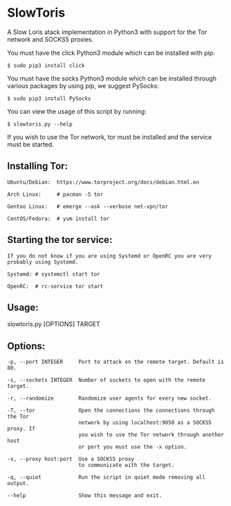 # SlowToris

A Slow Loris atack implementation in Python3 with support for the Tor network and SOCKS5 proxies.

You must have the click Python3 module which can be installed with pip:

    $ sudo pip3 install click

You must have the socks Python3 module which can be installed through
various packages by using pip, we suggest PySocks:

    $ sudo pip3 install PySocks

You can view the usage of this script by running:

    $ slowtoris.py --help

If you wish to use the Tor network, tor must be installed and the service
must be started.

## Installing Tor:

    Ubuntu/Debian:  https://www.torproject.org/docs/debian.html.en

    Arch Linux:     # pacman -S tor

    Gentoo Linux:   # emerge --ask --verbose net-vpn/tor

    CentOS/Fedora:  # yum install tor

## Starting the tor service:

    If you do not know if you are using Systemd or OpenRC you are very
    probably using Systemd.

    Systemd: # systemctl start tor

    OpenRC:  # rc-service tor start

## Usage:

slowtoris.py [OPTIONS] TARGET

## Options:

    -p, --port INTEGER     Port to attack on the remote target. Default is 80.

    -s, --sockets INTEGER  Number of sockets to open with the remote target.

    -r, --randomize        Randomize user agents for every new socket.

    -T, --tor              Open the connections the connections through the Tor
                           network by using localhost:9050 as a SOCKS5 proxy. If
                           you wish to use the Tor network through another host
                           or port you must use the -x option.

    -x, --proxy host:port  Use a SOCKS5 proxy
                           to communicate with the target.

    -q, --quiet            Run the script in quiet mode removing all output.

    --help                 Show this message and exit.
